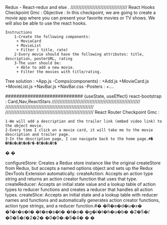 Redux - React-redux and else . 
////////////////////////////////////
React Hooks Checkpoint Gmc : 
    Objective : 
        In this checkpoint, we are going to create a movie app where you can present your favorite movies or TV shows. We will also be able to use the react hooks.

    Instructions
        1-Create the following components:
         + MovieCard
         + MovieList
         + Filter ( title, rate)
        2-Every movie should have the following attributes: title, description, posterURL, rating
        3-The user should be:
         + Able to add a new movie.
         + Filter the movies with title/rating.

Tree solution : 
+App.js
    -Comps(components) : 
        +Add.js
        +MovieCard.js
        +MovieList.js
        +NavBar.js
        +NavBar.css
    -Posters :
        +....

############################
{useState, useEffect}
react-bootstrap : Card,Nav,ReactStars
////////////////////////////////////////////////////////
////////////////////////////////////////////////////////
////////////////////////////////////////////////////////
React Router Checkpoint Gmc : 

    1-We will add a description and the trailer link (embed video link) to the object movie.
    2-Every time I click on a movie card, it will take me to the movie description and trailer page.
    3-In the description page, I can navigate back to the home page.#� �R�o�u�t�e�r�-�t�e�s�t�
�
�

configureStore: Creates a Redux store instance like the original createStore from Redux, but accepts a named options object and sets up the Redux DevTools Extension automatically.
createAction: Accepts an action type string and returns an action creator function that uses that type.
createReducer: Accepts an initial state value and a lookup table of action types to reducer functions and creates a reducer that handles all action types.
createSlice: Accepts an initial state and a lookup table with reducer names and functions and automatically generates action creator functions, action type strings, and a reducer function.#� �R�e�d�u�x� �1�r�s�t� �t�e�s�t� �t�o� �g�i�t�h�u�b� �2�5�/�0�5�/�2�2� �0�0�:�5�4�
�
�
